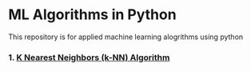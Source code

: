 # ML Algorithms in Python
This repository is for applied machine learning alogrithms using python

### 1. [K Nearest Neighbors (k-NN) Algorithm](https://github.com/sumitkant/ML-Algorithms-in-Python/wiki/1.-kNN-Algorithm)
